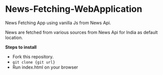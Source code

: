 # News-Fetching-WebApplication
News Fetching App using vanilla Js from News Api.

News are fetched from various sources from News Api for India as default location.

<b>Steps to install</b>
<ul>
  <li>Fork this repository.</li>
  <li><code>git clone {git url}</code></li>
  <li>Run index.html on your browser</li>
</ul>
